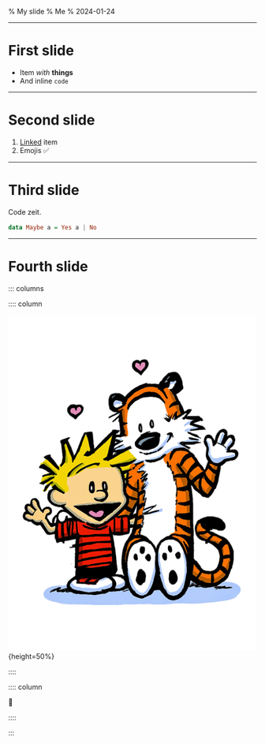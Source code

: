 % My slide
% Me
% 2024-01-24

---

# First slide

- Item _with_ **things**
- And inline `code`

---

# Second slide

1. [Linked](http://www.link.com) item
2. Emojis ✅

---

# Third slide

Code zeit.

```haskell
data Maybe a = Yes a | No
```

---

# Fourth slide

::: columns

:::: column

![](example.png){height=50%}

::::

:::: column

👋

::::

:::
